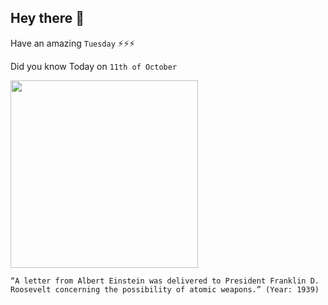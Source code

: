 ## Hey there 👋
Have an amazing `Tuesday` ⚡⚡⚡

Did you know Today on `11th of October`
 
 [<img src="https://upload.wikimedia.org/wikipedia/commons/thumb/b/bf/Einstein-Roosevelt-letter.png/1200px-Einstein-Roosevelt-letter.png" width="300" />](https://en.wikipedia.org/wiki/Einstein%E2%80%93Szil%C3%A1rd_letter#:~:text=The%20Einstein%E2%80%93Szilard%20letter%20was,Roosevelt%20on%20August%202%2C%201939.&text=It%20prompted%20action%20by%20Roosevelt,developing%20the%20first%20atomic%20bombs.) 
 ```
“A letter from Albert Einstein was delivered to President Franklin D. Roosevelt concerning the possibility of atomic weapons.” (Year: 1939)
```
